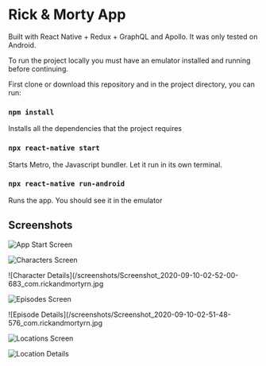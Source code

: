 # Rick & Morty App 
Built with React Native + Redux + GraphQL and Apollo.
It was only tested on Android. 

To run the project locally you must have an emulator installed and running before continuing.

First clone or download this repository and in the project directory, you can run:

### `npm install`

Installs all the dependencies that the project requires

### `npx react-native start`

Starts Metro, the Javascript bundler. Let it run in its own terminal. 

### `npx react-native run-android`

Runs the app. You should see it in the emulator<br />

## Screenshots

![App Start Screen](/screenshots/Screenshot_2020-09-10-02-50-37-508_com.rickandmortyrn.jpg)

![Characters Screen](/screenshots/Screenshot_2020-09-10-02-50-59-435_com.rickandmortyrn.jpg)

![Character Details](/screenshots/Screenshot_2020-09-10-02-52-00-683_com.rickandmortyrn.jpg

![Episodes Screen](/screenshots/Screenshot_2020-09-10-02-51-10-487_com.rickandmortyrn.jpg)

![Episode Details](/screenshots/Screenshot_2020-09-10-02-51-48-576_com.rickandmortyrn.jpg

![Locations Screen](/screenshots/Screenshot_2020-09-10-02-51-18-128_com.rickandmortyrn.jpg)

![Location Details](/screenshots/Screenshot_2020-09-10-02-51-29-670_com.rickandmortyrn.jpg)
